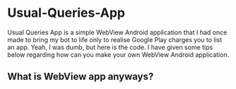 # Usual-Queries-App
Usual Queries App is a simple WebView Android application that I had once made to bring my bot to life only to realise Google Play charges you to list an app. Yeah, I was dumb, but here is the code. I have given some tips below regarding how can you make your own WebView Android application.

## What is WebView app anyways?
